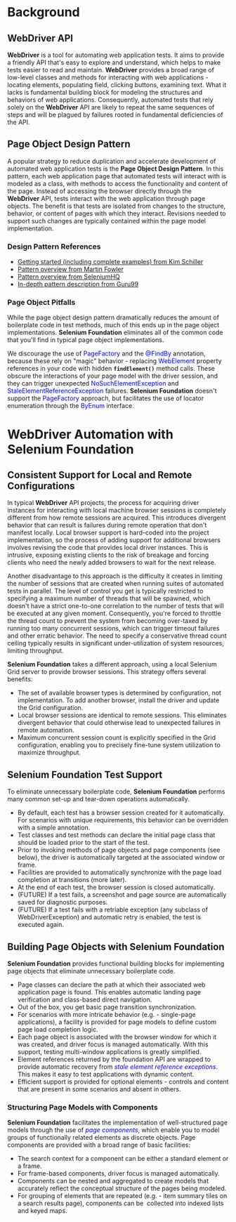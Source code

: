 # Background

## WebDriver API

**WebDriver** is a tool for automating web application tests. It aims to provide a friendly API that's easy to explore and understand, which helps to make tests easier to read and maintain. **WebDriver** provides a broad range of low-level classes and methods for interacting with web applications - locating elements, populating field, clicking buttons, examining text. What it lacks is fundamental building block for modeling the structures and behaviors of web applications. Consequently, automated tests that rely solely on the **WebDriver** API are likely to repeat the same sequences of steps and will be plagued by failures rooted in fundamental deficiencies of the API.

## Page Object Design Pattern

A popular strategy to reduce duplication and accelerate development of automated web application tests is the **Page Object Design Pattern**. In this pattern, each web application page that automated tests will interact with is modeled as a class, with methods to access the functionality and content of the page. Instead of accessing the browser directly through the **WebDriver** API, tests interact with the web application through page objects. The benefit is that tests are isolated from changes to the structure, behavior, or content of pages with which they interact. Revisions needed to support such changes are typically contained within the page model implementation.

### Design Pattern References

* [Getting started (including complete examples) from Kim Schiller](https://www.pluralsight.com/guides/software-engineering-best-practices/getting-started-with-page-object-pattern-for-your-selenium-tests)
* [Pattern overview from Martin Fowler](https://martinfowler.com/bliki/PageObject.html)
* [Pattern overview from SeleniumHQ](https://github.com/SeleniumHQ/selenium/wiki/PageObjects)
* [In-depth pattern description from Guru99](https://www.guru99.com/page-object-model-pom-page-factory-in-selenium-ultimate-guide.html)

### Page Object Pitfalls

While the page object design pattern dramatically reduces the amount of boilerplate code in test methods, much of this ends up in the page object implementations. **Selenium Foundation** eliminates all of the common code that you'll find in typical page object implementations.

We discourage the use of <span style="color:blue">PageFactory</span> and the <span style="color:blue">@FindBy</span> annotation, because these rely on "magic" behavior - replacing <span style="color:blue">WebElement</span> property references in your code with hidden **`findElement()`** method calls. These obscure the interactions of your page model with the driver session, and they can trigger unexpected <span style="color:blue">NoSuchElementException</span> and <span style="color:blue">StaleElementReferenceException</span> failures. **Selenium Foundation** doesn't support the <span style="color:blue">PageFactory</span> approach, but facilitates the use of locator enumeration through the <span style="color:blue">ByEnum</span> interface.

# WebDriver Automation with Selenium Foundation

## Consistent Support for Local and Remote Configurations

In typical **WebDriver** API projects, the process for acquiring driver instances for interacting with local machine browser sessions is completely different from how remote sessions are acquired. This introduces divergent behavior that can result is failures during remote operation that don't manifest locally. Local browser support is hard-coded into the project implementation, so the process of adding support for additional browsers involves revising the code that provides local driver instances. This is intrusive, exposing existing clients to the risk of breakage and forcing clients who need the newly added browsers to wait for the next release.

Another disadvantage to this approach is the difficulty it creates in limiting the number of sessions that are created when running suites of automated tests in parallel. The level of control you get is typically restricted to specifying a maximum number of threads that will be spawned, which doesn't have a strict one-to-one correlation to the number of tests that will be executed at any given moment. Consequently, you're forced to throttle the thread count to prevent the system from becoming over-taxed by running too many concurrent sessions, which can trigger timeout failures and other erratic behavior. The need to specify a conservative thread count ceiling typically results in significant under-utilization of system resources, limiting throughput.

**Selenium Foundation** takes a different approach, using a local Selenium Grid server to provide browser sessions. This strategy offers several benefits:

*   The set of available browser types is determined by configuration, not implementation. To add another browser, install the driver and update the Grid configuration.
*   Local browser sessions are identical to remote sessions. This eliminates divergent behavior that could otherwise lead to unexpected failures in remote automation.
*   Maximum concurrent session count is explicitly specified in the Grid configuration, enabling you to precisely fine-tune system utilization to maximize throughput. 

## Selenium Foundation Test Support

To eliminate unnecessary boilerplate code, **Selenium Foundation** performs many common set-up and tear-down operations automatically.

*   By default, each test has a browser session created for it automatically. For scenarios with unique requirements, this behavior can be overridden with a simple annotation.
*   Test classes and test methods can declare the initial page class that should be loaded prior to the start of the test.
*   Prior to invoking methods of page objects and page components (see below), the driver is automatically targeted at the associated window or frame.
*   Facilities are provided to automatically synchronize with the page load completion at transitions (more later).
*   At the end of each test, the browser session is closed automatically.
*   (FUTURE) If a test fails, a screenshot and page source are automatically saved for diagnostic purposes.
*   (FUTURE) If a test fails with a retriable exception (any subclass of WebDriverException) and automatic retry is enabled, the test is executed again.

## Building Page Objects with Selenium Foundation

**Selenium Foundation** provides functional building blocks for implementing page objects that eliminate unnecessary boilerplate code.

*   Page classes can declare the path at which their associated web application page is found. This enables automatic landing page verification and class-based direct navigation.
*   Out of the box, you get basic page transition synchronization. 
*   For scenarios with more intricate behavior (e.g. - single-page applications), a facility is provided for page models to define custom page load completion logic.
*   Each page object is associated with the browser window for which it was created, and driver focus is managed automatically. With this support, testing multi-window applications is greatly simplified.
*   Element references returned by the foundation API are wrapped to provide automatic recovery from <span style="color:blue">_stale element reference exceptions_</span>. This makes it easy to test applications with dynamic content.
*   Efficient support is provided for optional elements - controls and content that are present in some scenarios and absent in others.

### Structuring Page Models with Components

**Selenium Foundation** facilitates the implementation of well-structured page models through the use of <span style="color:blue">_page components_</span>, which enable you to model groups of functionally related elements as discrete objects. Page components are provided with a broad range of basic facilities:

*   The search context for a component can be either a standard element or a frame.
*   For frame-based components, driver focus is managed automatically. 
*   Components can be nested and aggregated to create models that accurately reflect the conceptual structure of the pages being modeled.
*   For grouping of elements that are repeated (e.g. - item summary tiles on a search results page), components can be  collected into indexed lists and keyed maps.
